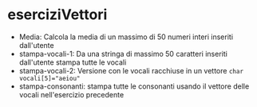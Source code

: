 # eserciziVettori
- Media: Calcola la media di un massimo di 50 numeri interi inseriti dall'utente
- stampa-vocali-1: Da una stringa di massimo 50 caratteri inseriti dall'utente stampa tutte le vocali
- stampa-vocali-2: Versione con le vocali racchiuse in un vettore `char vocali[5]="aeiou"`
- stampa-consonanti: stampa tutte le consonanti usando il vettore delle vocali nell'esercizio precedente
